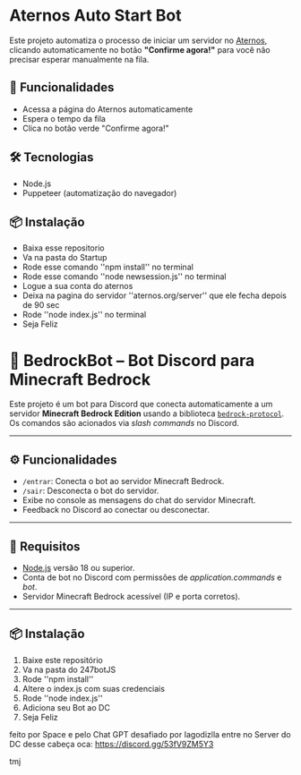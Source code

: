 # Aternos Auto Start Bot

Este projeto automatiza o processo de iniciar um servidor no [Aternos](https://aternos.org), clicando automaticamente no botão **"Confirme agora!"** para você não precisar esperar manualmente na fila.

## 🚀 Funcionalidades

- Acessa a página do Aternos automaticamente
- Espera o tempo da fila
- Clica no botão verde "Confirme agora!"


## 🛠️ Tecnologias

- Node.js
- Puppeteer (automatização do navegador)

## 📦 Instalação

- Baixa esse repositorio
- Va na pasta do Startup
- Rode esse comando ''npm install'' no terminal
- Rode esse comando ''node newsession.js'' no terminal
- Logue a sua conta do aternos
- Deixa na pagina do servidor ''aternos.org/server'' que ele fecha depois de 90 sec
- Rode ''node index.js'' no terminal
- Seja Feliz

# 🤖 BedrockBot – Bot Discord para Minecraft Bedrock

Este projeto é um bot para Discord que conecta automaticamente a um servidor **Minecraft Bedrock Edition** usando a biblioteca [`bedrock-protocol`](https://github.com/PrismarineJS/bedrock-protocol). Os comandos são acionados via *slash commands* no Discord.

---

## ⚙️ Funcionalidades

- `/entrar`: Conecta o bot ao servidor Minecraft Bedrock.
- `/sair`: Desconecta o bot do servidor.
- Exibe no console as mensagens do chat do servidor Minecraft.
- Feedback no Discord ao conectar ou desconectar.

---

## 🧱 Requisitos

- [Node.js](https://nodejs.org) versão 18 ou superior.
- Conta de bot no Discord com permissões de *application.commands* e *bot*.
- Servidor Minecraft Bedrock acessível (IP e porta corretos).

---

## 📦 Instalação

1. Baixe este repositório
2. Va na pasta do 247botJS
3. Rode ''npm install''
4. Altere o index.js com suas credenciais
5. Rode ''node index.js''
6. Adiciona seu Bot ao DC
7. Seja Feliz

feito por Space e pelo Chat GPT
desafiado por Iagodizlla
entre no Server do DC desse cabeça oca: https://discord.gg/53fV9ZM5Y3

tmj
